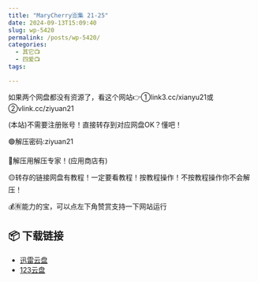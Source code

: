 ```yaml
---
title: "MaryCherry🈴集 21-25"
date: 2024-09-13T15:09:40
slug: wp-5420
permalink: /posts/wp-5420/
categories:
  - 其它📺
  - 四爱📺
tags:

---
```


如果两个网盘都没有资源了，看这个网站👉①link3.cc/xianyu21或②vlink.cc/ziyuan21

(本站)不需要注册账号！直接转存到对应网盘OK？懂吧！

🟢解压密码:ziyuan21

🔵解压用解压专家！(应用商店有)

🟡转存的链接网盘有教程！一定要看教程！按教程操作！不按教程操作你不会解压！

💰🈶能力的宝，可以点左下角赞赏支持一下网站运行

## 📦 下载链接
- [迅雷云盘](https://blziyuan21.com/pay-download/5420?key=e1aff72f2b&down_id=0)
- [123云盘](https://blziyuan21.com/pay-download/5420?key=e1aff72f2b&down_id=1)

